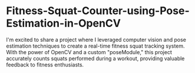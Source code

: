 # Fitness-Squat-Counter-using-Pose-Estimation-in-OpenCV
I'm excited to share a project where I leveraged computer vision and pose estimation techniques to create a real-time fitness squat tracking system. With the power of OpenCV and a custom "poseModule," this project accurately counts squats performed during a workout, providing valuable feedback to fitness enthusiasts.
